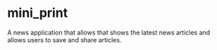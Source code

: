# mini_print
A news application that allows that shows the latest news articles and allows users to save and share articles.
